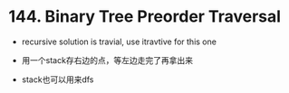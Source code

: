 # 144. Binary Tree Preorder Traversal

- recursive solution is travial, use itravtive for this one

- 用一个stack存右边的点，等左边走完了再拿出来

- stack也可以用来dfs
